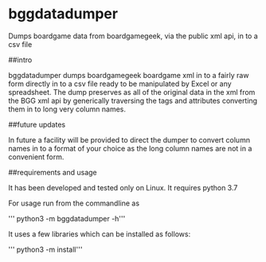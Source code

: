 # bggdatadumper
Dumps boardgame data from boardgamegeek, via the public xml api, in to a csv file

##intro

bggdatadumper dumps boardgamegeek boardgame xml in to a fairly raw form
directly in to a csv file ready to be manipulated by Excel or any
spreadsheet. The dump preserves as all of the original data in the
xml from the BGG xml api by generically traversing the tags and 
attributes converting them in to long very column names.

##future updates

In future a facility will be provided to direct the dumper to
convert column names in to a format of your choice as the 
long column names are not in a convenient form.

##requirements and usage

It has been developed and tested only on Linux. It requires python 3.7

For usage run from the commandline as

'''   python3 -m bggdatadumper -h'''

It uses a few libraries which can be installed as follows:

'''   python3 -m install'''
